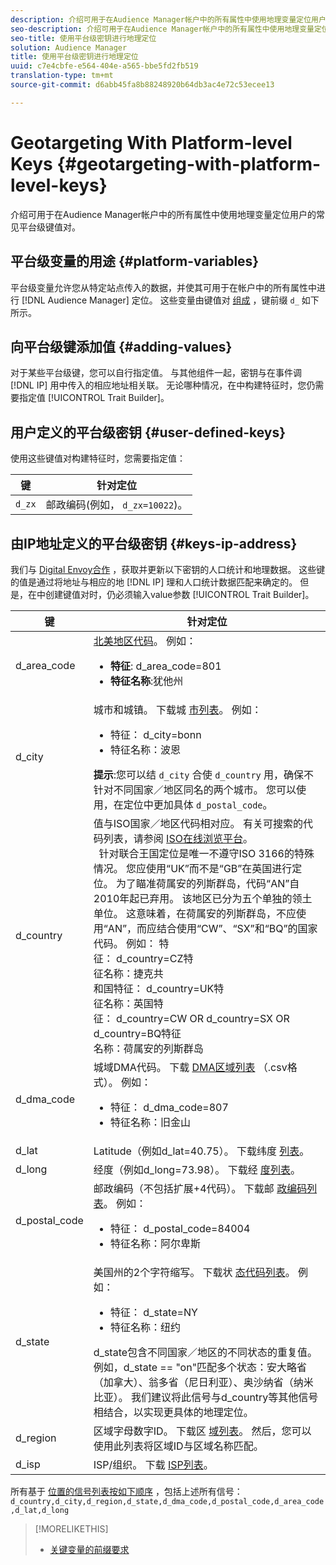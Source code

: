 ```yaml
---
description: 介绍可用于在Audience Manager帐户中的所有属性中使用地理变量定位用户的常见平台级键值对。
seo-description: 介绍可用于在Audience Manager帐户中的所有属性中使用地理变量定位用户的常见平台级键值对。
seo-title: 使用平台级密钥进行地理定位
solution: Audience Manager
title: 使用平台级密钥进行地理定位
uuid: c7e4cbfe-e564-404e-a565-bbe5fd2fb519
translation-type: tm+mt
source-git-commit: d6abb45fa8b88248920b64db3ac4e72c53ecee13

---
```



# Geotargeting With Platform-level Keys {#geotargeting-with-platform-level-keys}

介绍可用于在Audience Manager帐户中的所有属性中使用地理变量定位用户的常见平台级键值对。

<!-- c_tb_platform_vars.xml -->

## 平台级变量的用途 {#platform-variables}

平台级变量允许您从特定站点传入的数据，并使其可用于在帐户中的所有属性中进行 [!DNL Audience Manager] 定位。 这些变量由键值对 [组成](../../reference/key-value-pairs-explained.md) ，键前缀 `d_` 如下所示。

## 向平台级键添加值 {#adding-values}

对于某些平台级键，您可以自行指定值。 与其他组件一起，密钥与在事件调 [!DNL IP] 用中传入的相应地址相关联。 无论哪种情况，在中构建特征时，您仍需要指定值 [!UICONTROL Trait Builder]。

## 用户定义的平台级密钥 {#user-defined-keys}

使用这些键值对构建特征时，您需要指定值：

| 键 | 针对定位 |
|---|---|
| `d_zx` | 邮政编码(例如， `d_zx=10022`)。 |

## 由IP地址定义的平台级密钥 {#keys-ip-address}

我们与 [Digital Envoy合作](https://www.digitalenvoy.com/) ，获取并更新以下密钥的人口统计和地理数据。 这些键的值是通过将地址与相应的地 [!DNL IP] 理和人口统计数据匹配来确定的。 但是，在中创建键值对时，仍必须输入value参数 [!UICONTROL Trait Builder]。

| 键 | 针对定位 |
|--- |--- |
| d_area_code | [北美地区代码](https://en.wikipedia.org/wiki/List_of_North_American_Numbering_Plan_area_codes)。  例如： <ul><li>**特征**: d_area_code=801</li><li>**特征名称**:犹他州</li></ul> |
| d_city | 城市和城镇。 下载城 [市列表](assets/d_city.txt)。  例如： <ul><li>特征： d_city=bonn</li><li>特征名称：波恩</li></ul> **提示**:您可以结 `d_city` 合使 `d_country` 用，确保不针对不同国家／地区同名的两个城市。 您可以使用，在定位中更加具体 `d_postal_code`。 |
| d_country | 值与ISO国家／地区代码相对应。 有关可搜索的代码列表，请参阅 [ISO在线浏览平台](https://www.iso.org/obp/ui/#home)。 <br>  针对联合王国定位是唯一不遵守ISO 3166的特殊情况。 您应使用“UK”而不是“GB”在英国进行定位。  为了瞄准荷属安的列斯群岛，代码“AN”自2010年起已弃用。 该地区已分为五个单独的领土单位。 这意味着，在荷属安的列斯群岛，不应使用“AN”，而应结合使用“CW”、“SX”和“BQ”的国家代码。  例如： 特 <br>征： d_country=CZ特 <br>征名称：捷克共 <br>和国特征： d_country=UK特 <br>征名称：英国特 <br>征： d_country=CW OR d_country=SX OR d_country=BQ特征 <br>名称：荷属安的列斯群岛 |
| d_dma_code | 城域DMA代码。 下载 [DMA区域列表](assets/DMAregions.csv) （.csv格式）。  例如： <ul><li>特征： d_dma_code=807</li><li>特征名称：旧金山</li></ul> |
| d_lat | Latitude（例如d_lat=40.75）。 下载纬度 [列表](assets/d_lat.txt)。 |
| d_long | 经度（例如d_long=73.98）。 下载经 [度列表](assets/d_long.txt)。 |
| d_postal_code | 邮政编码（不包括扩展+4代码）。 下载邮 [政编码列表](assets/d_postal_code.txt)。  例如： <ul><li>特征： d_postal_code=84004 </li><li>特征名称：阿尔卑斯</li></ul> |
| d_state | 美国州的2个字符缩写。 下载状 [态代码列表](assets/d_state.txt)。  例如： <ul><li>特征： d_state=NY </li><li>特征名称：纽约</li></ul>d_state包含不同国家／地区的不同状态的重复值。 例如，d_state == "on"匹配多个状态：安大略省（加拿大）、翁多省（尼日利亚）、奥沙纳省（纳米比亚）。 我们建议将此信号与d_country等其他信号相结合，以实现更具体的地理定位。 |
| d_region | 区域字母数字ID。 下载区 [域列表](assets/Country_RegionCodes_City.csv)。  然后，您可以使用此列表将区域ID与区域名称匹配。 |
| d_isp | ISP/组织。 下载 [ISP列表](assets/d_isp.txt)。 |

所有基于 [位置的信号列表按如下顺序](assets/all.csv) ，包括上述所有信号： `d_country,d_city,d_region,d_state,d_dma_code,d_postal_code,d_area_code,d_lat,d_long`

>[!MORELIKETHIS]
>
>* [关键变量的前缀要求](../../features/traits/trait-variable-prefixes.md)

